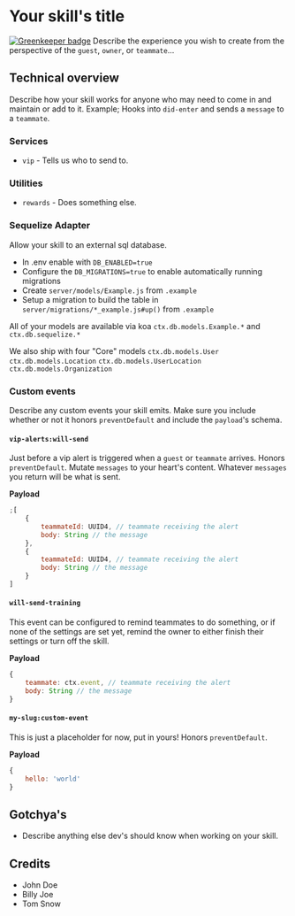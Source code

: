 # Your skill's title

[![Greenkeeper badge](https://badges.greenkeeper.io/sprucelabsai/sprucebot-skills-kit.svg)](https://greenkeeper.io/)
Describe the experience you wish to create from the perspective of the `guest`, `owner`, or `teammate`...

## Technical overview

Describe how your skill works for anyone who may need to come in and maintain or add to it. Example; Hooks into `did-enter` and sends a `message` to a `teammate`.

### Services

- `vip` - Tells us who to send to.

### Utilities

- `rewards` - Does something else.

### Sequelize Adapter

Allow your skill to an external sql database.

- In .env enable with `DB_ENABLED=true`
- Configure the `DB_MIGRATIONS=true` to enable automatically running migrations
- Create `server/models/Example.js` from `.example`
- Setup a migration to build the table in `server/migrations/*_example.js#up()` from `.example`

All of your models are available via koa `ctx.db.models.Example.*` and `ctx.db.sequelize.*`

We also ship with four "Core" models
`ctx.db.models.User`
`ctx.db.models.Location`
`ctx.db.models.UserLocation`
`ctx.db.models.Organization`

### Custom events

Describe any custom events your skill emits. Make sure you include whether or not it honors `preventDefault` and include the `payload`'s schema.

#### `vip-alerts:will-send`

Just before a vip alert is triggered when a `guest` or `teammate` arrives. Honors `preventDefault`. Mutate `messages` to your heart's content. Whatever `messages` you return will be what is sent.

**Payload**

```js
;[
	{
		teammateId: UUID4, // teammate receiving the alert
		body: String // the message
	},
	{
		teammateId: UUID4, // teammate receiving the alert
		body: String // the message
	}
]
```

#### `will-send-training`

This event can be configured to remind teammates to do something, or if none of the settings are set yet, remind the owner to either finish their settings or turn off the skill.

**Payload**

```js
{
    teammate: ctx.event, // teammate receiving the alert
    body: String // the message
}
```

#### `my-slug:custom-event`

This is just a placeholder for now, put in yours! Honors `preventDefault`.

**Payload**

```js
{
	hello: 'world'
}
```

## Gotchya's

- Describe anything else dev's should know when working on your skill.

## Credits

- John Doe
- Billy Joe
- Tom Snow




